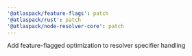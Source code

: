 ```yaml
---
'@atlaspack/feature-flags': patch
'@atlaspack/rust': patch
'@atlaspack/node-resolver-core': patch
---
```


Add feature-flagged optimization to resolver specifier handling
